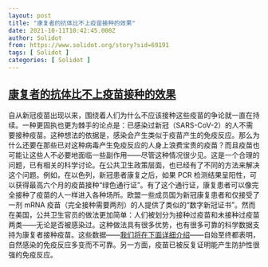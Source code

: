 ```yaml
---
layout: post
title: "康复者的抗体比不上疫苗接种的效果"
date: 2021-10-11T10:42:45.000Z
author: Solidot
from: https://www.solidot.org/story?sid=69191
tags: [ Solidot ]
categories: [ Solidot ]
---
```

<!--1633948965000-->
[康复者的抗体比不上疫苗接种的效果](https://www.solidot.org/story?sid=69191)
------

<div>
自从新冠疫苗出现以来，围绕着人们为什么不应该接种这些疫苗的争论就一直在持续。一种更固执也更为棘手的论点是：已感染过新冠（SARS-CoV-2）的人不需要接种疫苗。这种想法的依据是，感染会产生类似于疫苗产生的免疫反应。那么为什么还要在那些已对这种病毒产生免疫反应的人身上浪费宝贵的疫苗？而且疫苗也可能让这些人不必要地面临一些副作用——尽管这种情况很少见。这是一个合理的问题，已有相关的科学讨论。在公共卫生政策层面，也已经有了不同的方法来解决这个问题。例如，在以色列，新冠患者康复之后，如果 PCR 检测结果呈阳性，可以获得最高六个月的疫苗接种“绿色通行证”。有了这个通行证，康复患者可以像完全接种了疫苗的人一样进入各种场所。欧盟一些成员国为新冠康复患者和仅接受了一剂 mRNA 疫苗（完全接种需要两剂）的人提供了类似的“数字新冠证书”。然而在美国，公共卫生官员的做法更加简单：人们被划分为接种过疫苗和未接种过疫苗两类——无论是否被感染过。这种做法具有很多优势，也有很多可靠的科学数据支持为康复者接种疫苗。这些数据——<a href="https://arstechnica.com/science/2021/10/prior-infection-vs-vaccination-why-everyone-should-get-a-covid-19-shot/" target="_blank">我们将在下面详细介绍</a>——自始至终都表明，自然感染的免疫反应多变而不可靠。另一方面，疫苗已被反复证明能产生防护性很强的免疫反应。
</div>
